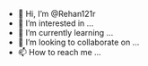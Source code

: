 - 👋 Hi, I’m @Rehan121r
- 👀 I’m interested in ...
- 🌱 I’m currently learning ...
- 💞️ I’m looking to collaborate on ...
- 📫 How to reach me ...

<!---
Rehan121r/Rehan121r is a ✨ special ✨ repository because its `README.md` (this file) appears on your GitHub profile.
You can click the Preview link to take a look at your changes.
--->
